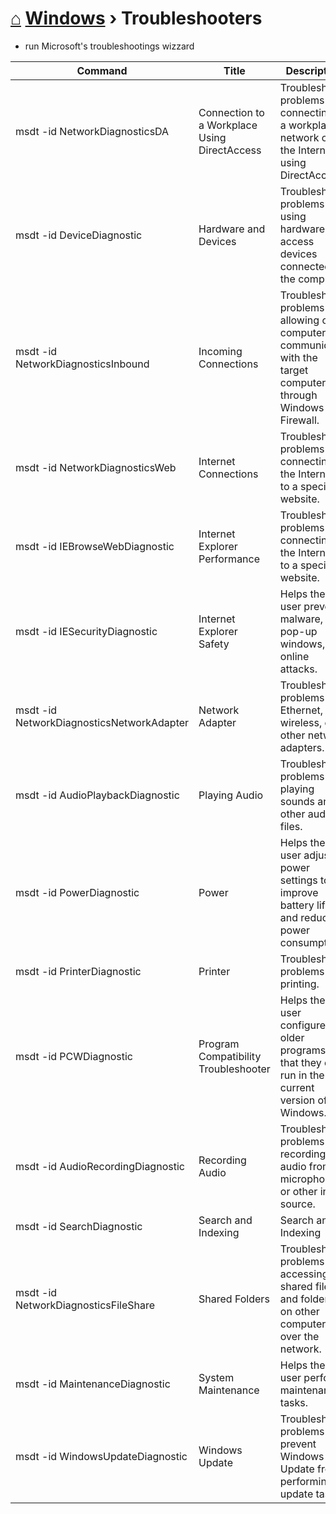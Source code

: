 # [⌂](../README.md) [Windows](../README.md#windows) › Troubleshooters
- run Microsoft's troubleshootings wizzard

Command | Title | Description
--- | --- | ---
msdt -id NetworkDiagnosticsDA | Connection to a Workplace Using DirectAccess | Troubleshoots problems connecting to a workplace network over the Internet using DirectAccess.
msdt -id DeviceDiagnostic | Hardware and Devices | Troubleshoots problems using hardware and access devices connected to the computer.
msdt -id NetworkDiagnosticsInbound | Incoming Connections | Troubleshoots problems with allowing other computers to communicate with the target computer through Windows Firewall.
msdt -id NetworkDiagnosticsWeb | Internet Connections | Troubleshoots problems connecting to the Internet or to a specific website.
msdt -id IEBrowseWebDiagnostic | Internet Explorer Performance | Troubleshoots problems connecting to the Internet or to a specific website.
msdt -id IESecurityDiagnostic | Internet Explorer Safety | Helps the user prevent malware, pop-up windows, and online attacks.
msdt -id NetworkDiagnosticsNetworkAdapter | Network Adapter | Troubleshoots problems with Ethernet, wireless, or other network adapters.
msdt -id AudioPlaybackDiagnostic | Playing Audio | Troubleshoots problems playing sounds and other audio files.
msdt -id PowerDiagnostic | Power | Helps the user adjust power settings to improve battery life and reduce power consumption.
msdt -id PrinterDiagnostic | Printer | Troubleshoots problems printing.
msdt -id PCWDiagnostic | Program Compatibility Troubleshooter | Helps the user configure older programs so that they can run in the current version of Windows.
msdt -id AudioRecordingDiagnostic | Recording Audio | Troubleshoots problems recording audio from a microphone or other input source.
msdt -id SearchDiagnostic | Search and Indexing | Search and Indexing
msdt -id NetworkDiagnosticsFileShare | Shared Folders | Troubleshoots problems accessing shared files and folders on other computers over the network.
msdt -id MaintenanceDiagnostic | System Maintenance | Helps the user perform maintenance tasks.
msdt -id WindowsUpdateDiagnostic | Windows Update | Troubleshoots problems that prevent Windows Update from performing update tasks.